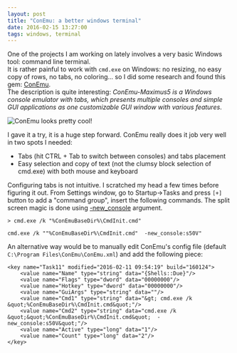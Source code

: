 ```yaml
---
layout: post
title: "ConEmu: a better windows terminal"
date: 2016-02-15 13:27:00
tags: windows, terminal
---
```

One of the projects I am working on lately involves a very basic Windows tool: command line terminal.  
It is rather painful to work with `cmd.exe` on Windows: no resizing, no easy copy of rows, no tabs, no coloring... so I did some research and found this gem: [ConEmu](https://conemu.github.io/).  
The description is quite interesting: *ConEmu-Maximus5 is a Windows console emulator with tabs, which presents multiple consoles and simple GUI applications as one customizable GUI window with various features*.

<img src="https://conemu.github.io/img/ConEmu-Maximus5.png" alt="ConEmu looks pretty cool!"/>

I gave it a try, it is a huge step forward. ConEmu really does it job very well in two spots I needed:

- Tabs (hit CTRL + Tab to switch between consoles) and tabs placement
- Easy selection and copy of text (not the clumsy block selection of cmd.exe) with both mouse and keyboard

Configuring tabs is not intuitive. I scratched my head a few times before figuring it out. From Settings window, go to Startup->Tasks and press `[+]` button to add a "command group", insert the following commands.
The split screen magic is done using [-new_console](https://conemu.github.io/en/SplitScreen.html) argument.

    > cmd.exe /k "%ConEmuBaseDir%\CmdInit.cmd"

    cmd.exe /k ""%ConEmuBaseDir%\CmdInit.cmd"  -new_console:s50V"
    
An alternative way would be to manually edit ConEmu's config file (default `C:\Program Files\ConEmu\ConEmu.xml`) and add the following piece:
    
    <key name="Task11" modified="2016-02-11 09:54:19" build="160124">
        <value name="Name" type="string" data="{Shells::Due}"/>
        <value name="Flags" type="dword" data="00000000"/>
        <value name="Hotkey" type="dword" data="00000000"/>
        <value name="GuiArgs" type="string" data=""/>
        <value name="Cmd1" type="string" data="&gt; cmd.exe /k &quot;%ConEmuBaseDir%\CmdInit.cmd&quot;"/>
        <value name="Cmd2" type="string" data="cmd.exe /k &quot;&quot;%ConEmuBaseDir%\CmdInit.cmd&quot;  -new_console:s50V&quot;"/>
        <value name="Active" type="long" data="1"/>
        <value name="Count" type="long" data="2"/>
    </key>
